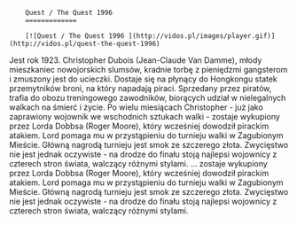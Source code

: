 
        Quest / The Quest 1996 
        =============
        
        [![Quest / The Quest 1996 ](http://vidos.pl/images/player.gif)](http://vidos.pl/quest-the-quest-1996)
        
        
 Jest rok 1923. Christopher Dubois (Jean-Claude Van Damme), młody mieszkaniec nowojorskich slumsów, kradnie torbę z pieniędzmi gangsterom i zmuszony jest do ucieczki. Dostaje się na płynący do Hongkongu statek przemytników broni, na który napadają piraci. Sprzedany przez piratów, trafia do obozu treningowego zawodników, biorących udział w nielegalnych walkach na śmierć i życie. Po wielu miesiącach Christopher - już jako zaprawiony wojownik we wschodnich sztukach walki - zostaje wykupiony przez Lorda Dobbsa (Roger Moore), który wcześniej dowodził pirackim atakiem. Lord pomaga mu w przystąpieniu do turnieju walki w Zagubionym Mieście. Główną nagrodą turnieju jest smok ze szczerego złota. Zwycięstwo nie jest jednak oczywiste - na drodze do finału stoją najlepsi wojownicy z czterech stron świata, walczący różnymi stylami.   ... zostaje wykupiony przez Lorda Dobbsa (Roger Moore), który wcześniej dowodził pirackim atakiem. Lord pomaga mu w przystąpieniu do turnieju walki w Zagubionym Mieście. Główną nagrodą turnieju jest smok ze szczerego złota. Zwycięstwo nie jest jednak oczywiste - na drodze do finału stoją najlepsi wojownicy z czterech stron świata, walczący różnymi stylami.
    